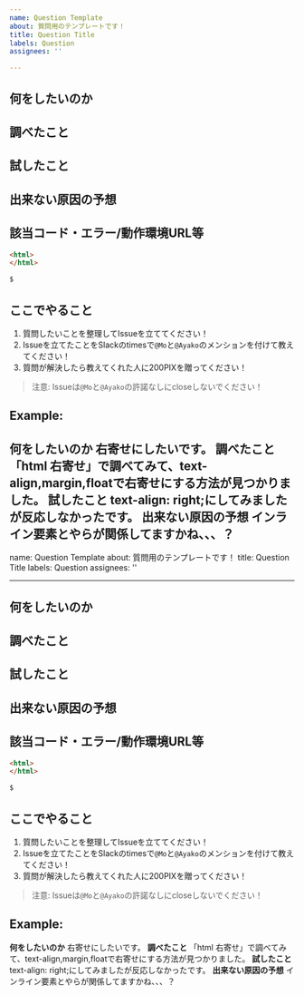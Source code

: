 ```yaml
---
name: Question Template
about: 質問用のテンプレートです！
title: Question Title
labels: Question
assignees: ''

---
```


## 何をしたいのか
## 調べたこと
## 試したこと
## 出来ない原因の予想
## 該当コード・エラー/動作環境URL等
```html
<html>
</html>
```
```bash
$
```

## ここでやること
1. 質問したいことを整理してIssueを立ててください！
2. Issueを立てたことをSlackのtimesで`@Mo`と`@Ayako`のメンションを付けて教えてください！
3. 質問が解決したら教えてくれた人に200PIXを贈ってください！
> 注意: Issueは`@Mo`と`@Ayako`の許諾なしにcloseしないでください！

## Example:
**何をしたいのか**
右寄せにしたいです。
**調べたこと**
「html 右寄せ」で調べてみて、text-align,margin,floatで右寄せにする方法が見つかりました。
**試したこと**
text-align: right;にしてみましたが反応しなかったです。
**出来ない原因の予想**
インライン要素とやらが関係してますかね、、、？
---
name: Question Template
about: 質問用のテンプレートです！
title: Question Title
labels: Question
assignees: ''

---

## 何をしたいのか
## 調べたこと
## 試したこと
## 出来ない原因の予想
## 該当コード・エラー/動作環境URL等
```html
<html>
</html>
```
```bash
$
```

## ここでやること
1. 質問したいことを整理してIssueを立ててください！
2. Issueを立てたことをSlackのtimesで`@Mo`と`@Ayako`のメンションを付けて教えてください！
3. 質問が解決したら教えてくれた人に200PIXを贈ってください！
> 注意: Issueは`@Mo`と`@Ayako`の許諾なしにcloseしないでください！

## Example:
**何をしたいのか**
右寄せにしたいです。
**調べたこと**
「html 右寄せ」で調べてみて、text-align,margin,floatで右寄せにする方法が見つかりました。
**試したこと**
text-align: right;にしてみましたが反応しなかったです。
**出来ない原因の予想**
インライン要素とやらが関係してますかね、、、？
